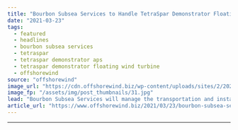```yaml
---
title: "Bourbon Subsea Services to Handle TetraSpar Demonstrator Floating Wind Turbine"
date: "2021-03-23"
tags: 
  - featured
  - headlines
  - bourbon subsea services
  - tetraspar
  - tetraspar demonstrator aps
  - tetraspar demonstrator floating wind turbine
  - offshorewind
source: "offshorewind"
image_url: "https://cdn.offshorewind.biz/wp-content/uploads/sites/2/2021/03/23101006/TetraSpar-foundation-grenaa-port.jpg"
image_fp: "/assets/img/post_thumbnails/31.jpg"
lead: "Bourbon Subsea Services will manage the transportation and installation of the 3.6 MW TetraSpar"
article_url: "https://www.offshorewind.biz/2021/03/23/bourbon-subsea-services-to-handle-tetraspar-demonstrator-floating-wind-turbine/"
---
```


---
